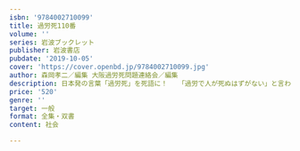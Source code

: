 ```yaml
---
isbn: '9784002710099'
title: 過労死110番
volume: ''
series: 岩波ブックレット
publisher: 岩波書店
pubdate: '2019-10-05'
cover: 'https://cover.openbd.jp/9784002710099.jpg'
author: 森岡孝二／編集 大阪過労死問題連絡会／編集
description: 日本発の言葉「過労死」を死語に！　 「過労で人が死ぬはずがない」と言われた頃からの遺族たちの闘いの歴史
price: '520'
genre: ''
target: 一般
format: 全集・双書
content: 社会

---
```

